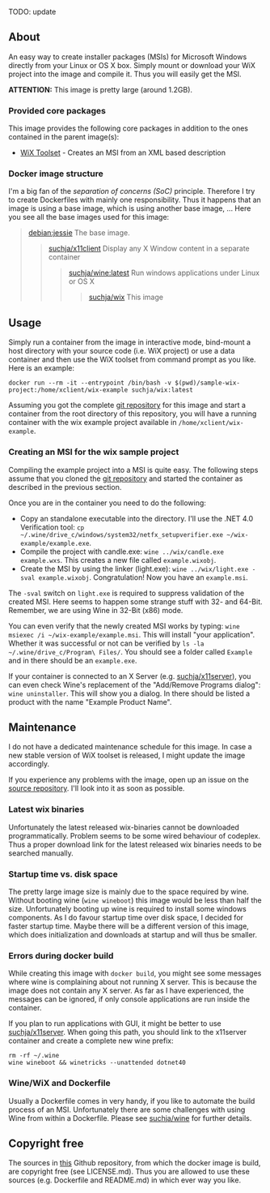TODO: update

## About
An easy way to create installer packages (MSIs) for Microsoft Windows directly from your Linux or OS X box. Simply mount or download your WiX project into the image and compile it. Thus you will easily get the MSI.

**ATTENTION:** This image is pretty large (around 1.2GB).

### Provided core packages
This image provides the following core packages in addition to the ones contained in the parent image(s):

- [WiX Toolset](http://wixtoolset.org) - Creates an MSI from an XML based description

### Docker image structure
I'm a big fan of the *separation of concerns (SoC)* principle. Therefore I try to create Dockerfiles with mainly one responsibility. Thus it happens that an image is using a base image, which is using another base image, ... Here you see all the base images used for this image:

> [debian:jessie](https://github.com/tianon/docker-brew-debian/blob/188b27233cedf32048ee12378e8f8c6fc0fc0cb4/jessie/Dockerfile) The base image.
>> [suchja/x11client](https://registry.hub.docker.com/u/suchja/x11client/dockerfile/) Display any X Window content in a separate container
>>> [suchja/wine:latest](https://registry.hub.docker.com/u/suchja/wine/dockerfile/) Run windows applications under Linux or OS X
>>>> [suchja/wix](https://registry.hub.docker.com/u/suchja/wix/dockerfile/) This image

## Usage
Simply run a container from the image in interactive mode, bind-mount a host directory with your source code (i.e. WiX project) or use a data container and then use the WiX toolset from command prompt as you like. Here is an example:

`docker run --rm -it --entrypoint /bin/bash -v $(pwd)/sample-wix-project:/home/xclient/wix-example suchja/wix:latest`

Assuming you got the complete [git repository](https://github.com/suchja/wix-toolset) for this image and start a container from the root directory of this repository, you will have a running container with the wix example project available in `/home/xclient/wix-example`.

### Creating an MSI for the wix sample project
Compiling the example project into a MSI is quite easy. The following steps assume that you cloned the [git repository](https://github.com/suchja/wix-toolset) and started the container as described in the previous section.

Once you are in the container you need to do the following:

- Copy an standalone executable into the directory. I'll use the .NET 4.0 Verification tool: `cp ~/.wine/drive_c/windows/system32/netfx_setupverifier.exe ~/wix-example/example.exe`. 
- Compile the project with candle.exe: `wine ../wix/candle.exe example.wxs`. This creates a new file called `example.wixobj`.
- Create the MSI by using the linker (light.exe): `wine ../wix/light.exe -sval example.wixobj`. Congratulation! Now you have an `example.msi`.

The `-sval` switch on `light.exe` is required to suppress validation of the created MSI. Here seems to happen some strange stuff with 32- and 64-Bit. Remember, we are using Wine in 32-Bit (x86) mode.

You can even verify that the newly created MSI works by typing: `wine msiexec /i ~/wix-example/example.msi`. This will install "your application". Whether it was successful or not can be verified by `ls -la ~/.wine/drive_c/Program\ Files/`. You should see a folder called `Example` and in there should be an `example.exe`.

If your container is connected to an X Server (e.g. [suchja/x11server](https://registry.hub.docker.com/u/suchja/x11server/)), you can even check Wine's replacement of the "Add/Remove Programs dialog": `wine uninstaller`. This will show you a dialog. In there should be listed a product with the name "Example Product Name".

## Maintenance
I do not have a dedicated maintenance schedule for this image. In case a new stable version of WiX toolset is released, I might update the image accordingly.

If you experience any problems with the image, open up an issue on the [source repository](https://github.com/suchja/wix-toolset). I'll look into it as soon as possible.

### Latest wix binaries
Unfortunately the latest released wix-binaries cannot be downloaded programmatically. Problem seems to be some wired behaviour of codeplex. Thus a proper download link for the latest released wix binaries needs to be searched manually.

### Startup time vs. disk space
The pretty large image size is mainly due to the space required by wine. Without booting wine (`wine wineboot`) this image would be less than half the size. Unfortunately booting up wine is required to install some windows components. As I do favour startup time over disk space, I decided for faster startup time. Maybe there will be a different version of this image, which does initialization and downloads at startup and will thus be smaller.

### Errors during docker build
While creating this image with `docker build`, you might see some messages where wine is complaining about not running X server. This is because the image does not contain any X server. As far as I have experienced, the messages can be ignored, if only console applications are run inside the container.

If you plan to run applications with GUI, it might be better to use [suchja/x11server](https://registry.hub.docker.com/u/suchja/x11server/). When going this path, you should link to the x11server container and create a complete new wine prefix:

```
rm -rf ~/.wine
wine wineboot && winetricks --unattended dotnet40
```

### Wine/WiX and Dockerfile
Usually a Dockerfile comes in very handy, if you like to automate the build process of an MSI. Unfortunately there are some challenges with using Wine from within a Dockerfile. Please see [suchja/wine](https://registry.hub.docker.com/u/suchja/wine/) for further details.

## Copyright free
The sources in [this](https://github.com/suchja/wix-toolset) Github repository, from which the docker image is build, are copyright free (see LICENSE.md). Thus you are allowed to use these sources (e.g. Dockerfile and README.md) in which ever way you like.
